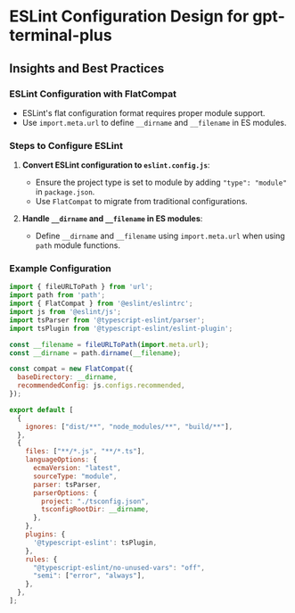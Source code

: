 # ESLint Configuration Design for gpt-terminal-plus

## Insights and Best Practices

### ESLint Configuration with FlatCompat

- ESLint's flat configuration format requires proper module support.
- Use `import.meta.url` to define `__dirname` and `__filename` in ES modules.

### Steps to Configure ESLint

1. **Convert ESLint configuration to `eslint.config.js`**:
    - Ensure the project type is set to module by adding `"type": "module"` in `package.json`.
    - Use `FlatCompat` to migrate from traditional configurations.

2. **Handle `__dirname` and `__filename` in ES modules**:
    - Define `__dirname` and `__filename` using `import.meta.url` when using `path` module functions.


### Example Configuration

```javascript
import { fileURLToPath } from 'url';
import path from 'path';
import { FlatCompat } from '@eslint/eslintrc';
import js from '@eslint/js';
import tsParser from '@typescript-eslint/parser';
import tsPlugin from '@typescript-eslint/eslint-plugin';

const __filename = fileURLToPath(import.meta.url);
const __dirname = path.dirname(__filename);

const compat = new FlatCompat({
  baseDirectory: __dirname,
  recommendedConfig: js.configs.recommended,
});

export default [
  {
    ignores: ["dist/**", "node_modules/**", "build/**"],
  },
  {
    files: ["**/*.js", "**/*.ts"],
    languageOptions: {
      ecmaVersion: "latest",
      sourceType: "module",
      parser: tsParser,
      parserOptions: {
        project: "./tsconfig.json",
        tsconfigRootDir: __dirname,
      },
    },
    plugins: {
      '@typescript-eslint': tsPlugin,
    },
    rules: {
      "@typescript-eslint/no-unused-vars": "off",
      "semi": ["error", "always"],
    },
  },
];
```
